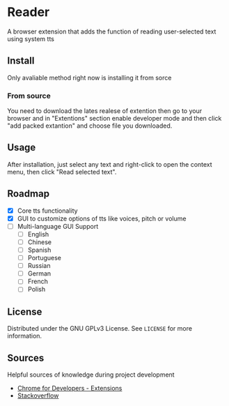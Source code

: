# Reader
A browser extension that adds the function of reading user-selected text using system tts

## Install

Only avaliable method right now is installing it from sorce

### From source

You need to download the lates realese of extention then go to your browser
and in "Extentions" section enable developer mode and then click "add packed extantion" and choose file you downloaded.

## Usage

After installation, just select any text and right-click to open the context menu, then click "Read selected text".

## Roadmap

- [X] Core tts functionality
- [X] GUI to customize options of tts like voices, pitch or volume
- [ ] Multi-language GUI Support
    - [ ] English
    - [ ] Chinese
    - [ ] Spanish
    - [ ] Portuguese
    - [ ] Russian
    - [ ] German
    - [ ] French
    - [ ] Polish

## License

Distributed under the GNU GPLv3 License. See `LICENSE` for more information.

## Sources

Helpful sources of knowledge during project development

* [Chrome for Developers - Extensions](http://developer.chrome.com/extensions/getstarted.html)
* [Stackoverflow](https://stackoverflow.com/questions/4725896/chrome-extension-how-to-create)